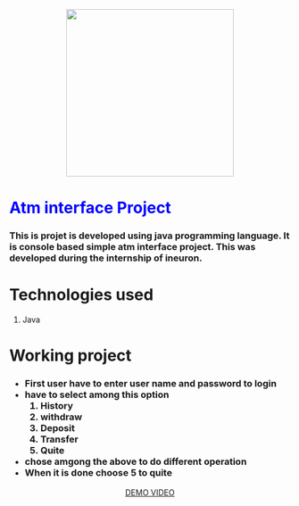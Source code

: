 <div align='center'><img src="https://internship.ineuron.ai/_next/image?url=%2Fimages%2Fineuron-logo.png&w=1920&q=75" style="width:300px;height=300px"/></div>
<h1 style="color:blue">Atm interface Project</h1>
<h3>This is projet is developed using java programming language. It is console based simple atm interface project.
This was developed during the internship of ineuron.</h2>

<h1>Technologies used</h1>
<ol>
  <li>Java</li>
</ol>

<h1>Working project</h1>
<h3>
  <ul>
    <li>First user have to enter user name and password to login</li>
    <li>
      have to select among this option
      <ol type='1'>
        <li>History</li>
        <li>withdraw</li>
        <li>Deposit</li>
        <li>Transfer</li>
        <li>Quite</li>
      </ol>
    </li>
    <li>chose amgong the above to do different operation </li>
    <li>When it is done choose 5 to quite</li>
  </ul>
</h3>

<div align="center">
  <a href="https://youtu.be/TsgRlZ4aWVE" target="_blank">DEMO VIDEO</a>
</div>
